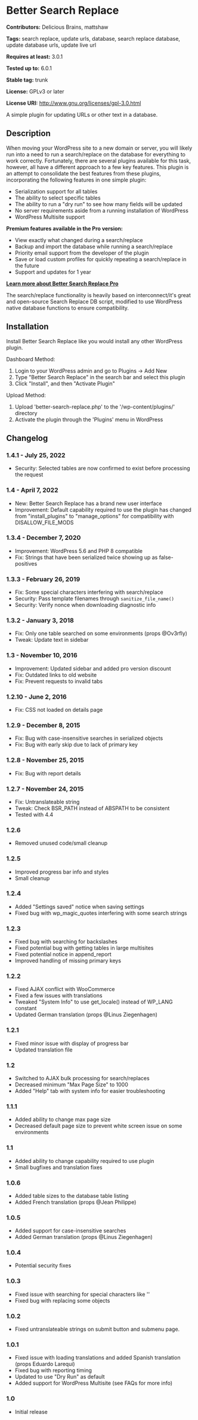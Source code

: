 # Better Search Replace #
**Contributors:** Delicious Brains, mattshaw

**Tags:** search replace, update urls, database, search replace database, update database urls, update live url

**Requires at least:** 3.0.1

**Tested up to:** 6.0.1

**Stable tag:** trunk

**License:** GPLv3 or later

**License URI:** http://www.gnu.org/licenses/gpl-3.0.html


A simple plugin for updating URLs or other text in a database.

## Description ##

When moving your WordPress site to a new domain or server, you will likely run into a need to run a search/replace on the database for everything to work correctly. Fortunately, there are several plugins available for this task, however, all have a different approach to a few key features. This plugin is an attempt to consolidate the best features from these plugins, incorporating the following features in one simple plugin:

* Serialization support for all tables
* The ability to select specific tables
* The ability to run a "dry run" to see how many fields will be updated
* No server requirements aside from a running installation of WordPress
* WordPress Multisite support

**Premium features available in the Pro version:**

* View exactly what changed during a search/replace
* Backup and import the database while running a search/replace
* Priority email support from the developer of the plugin
* Save or load custom profiles for quickly repeating a search/replace in the future
* Support and updates for 1 year

**[Learn more about Better Search Replace Pro](https://bettersearchreplace.com/)**


The search/replace functionality is heavily based on interconnect/it's great and open-source Search Replace DB script, modified to use WordPress native database functions to ensure compatibility.

## Installation ##

Install Better Search Replace like you would install any other WordPress plugin.

Dashboard Method:

1. Login to your WordPress admin and go to Plugins -> Add New
2. Type "Better Search Replace" in the search bar and select this plugin
3. Click "Install", and then "Activate Plugin"


Upload Method:

1. Upload 'better-search-replace.php' to the '/wp-content/plugins/' directory
2. Activate the plugin through the 'Plugins' menu in WordPress

## Changelog ##

### 1.4.1 - July 25, 2022 ###
* Security: Selected tables are now confirmed to exist before processing the request

### 1.4 - April 7, 2022 ###
* New: Better Search Replace has a brand new user interface
* Improvement: Default capability required to use the plugin has changed from "install_plugins" to "manage_options" for compatibility with DISALLOW_FILE_MODS

### 1.3.4 - December 7, 2020 ###
* Improvement: WordPress 5.6 and PHP 8 compatible
* Fix: Strings that have been serialized twice showing up as false-positives

### 1.3.3 - February 26, 2019 ###
* Fix: Some special characters interfering with search/replace
* Security: Pass template filenames through `sanitize_file_name()`
* Security: Verify nonce when downloading diagnostic info

### 1.3.2 - January 3, 2018 ###
* Fix: Only one table searched on some environments (props @Ov3rfly)
* Tweak: Update text in sidebar

### 1.3 - November 10, 2016 ###
* Improvement: Updated sidebar and added pro version discount
* Fix: Outdated links to old website
* Fix: Prevent requests to invalid tabs

### 1.2.10 - June 2, 2016 ###
* Fix: CSS not loaded on details page

### 1.2.9 - December 8, 2015 ###
* Fix: Bug with case-insensitive searches in serialized objects
* Fix: Bug with early skip due to lack of primary key

### 1.2.8 - November 25, 2015 ###
* Fix: Bug with report details

### 1.2.7 - November 24, 2015 ###
* Fix: Untranslateable string
* Tweak: Check BSR_PATH instead of ABSPATH to be consistent
* Tested with 4.4

### 1.2.6 ###
* Removed unused code/small cleanup

### 1.2.5 ###
* Improved progress bar info and styles
* Small cleanup

### 1.2.4 ###
* Added "Settings saved" notice when saving settings
* Fixed bug with wp_magic_quotes interfering with some search strings

### 1.2.3 ###
* Fixed bug with searching for backslashes
* Fixed potential bug with getting tables in large multisites
* Fixed potential notice in append_report
* Improved handling of missing primary keys

### 1.2.2 ###
* Fixed AJAX conflict with WooCommerce
* Fixed a few issues with translations
* Tweaked "System Info" to use get_locale() instead of WP_LANG constant
* Updated German translation (props @Linus Ziegenhagen)

### 1.2.1 ###
* Fixed minor issue with display of progress bar
* Updated translation file

### 1.2 ###
* Switched to AJAX bulk processing for search/replaces
* Decreased minimum "Max Page Size" to 1000
* Added "Help" tab with system info for easier troubleshooting

### 1.1.1 ###
* Added ability to change max page size
* Decreased default page size to prevent white screen issue on some environments

### 1.1 ###
* Added ability to change capability required to use plugin
* Small bugfixes and translation fixes

### 1.0.6 ###
* Added table sizes to the database table listing
* Added French translation (props @Jean Philippe)

### 1.0.5 ###
* Added support for case-insensitive searches
* Added German translation (props @Linus Ziegenhagen)

### 1.0.4 ###
* Potential security fixes

### 1.0.3 ###
* Fixed issue with searching for special characters like '\'
* Fixed bug with replacing some objects

### 1.0.2 ###
* Fixed untranslateable strings on submit button and submenu page.

### 1.0.1 ###
* Fixed issue with loading translations and added Spanish translation (props Eduardo Larequi)
* Fixed bug with reporting timing
* Updated to use "Dry Run" as default
* Added support for WordPress Multisite (see FAQs for more info)

### 1.0 ###
* Initial release
